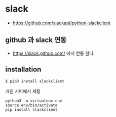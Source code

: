 # slack
* https://github.com/slackapi/python-slackclient

## github 과 slack 연동
* https://slack.github.com/ 에서 연동 한다.

## installation
```
$ pip3 install slackclient
```

개인 서버에서 세팅
```
python3 -m virtualenv env
source env/bin/activate
pip install slackclient
```